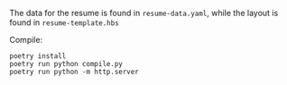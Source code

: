 The data for the resume is found in `resume-data.yaml`, while the layout is found in `resume-template.hbs`

Compile:

```
poetry install
poetry run python compile.py
poetry run python -m http.server
```
